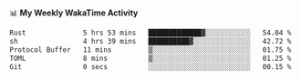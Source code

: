 <!--
**stamp711/stamp711** is a ✨ _special_ ✨ repository because its `README.md` (this file) appears on your GitHub profile.

Here are some ideas to get you started:

- 🔭 I’m currently working on ...
- 🌱 I’m currently learning ...
- 👯 I’m looking to collaborate on ...
- 🤔 I’m looking for help with ...
- 💬 Ask me about ...
- 📫 How to reach me: ...
- 😄 Pronouns: ...
- ⚡ Fun fact: ...
-->

📊 **My Weekly WakaTime Activity**

<!--START_SECTION:waka-->

```txt
Rust              5 hrs 53 mins   █████████████▓░░░░░░░░░░░   54.04 %
sh                4 hrs 39 mins   ██████████▓░░░░░░░░░░░░░░   42.72 %
Protocol Buffer   11 mins         ▒░░░░░░░░░░░░░░░░░░░░░░░░   01.75 %
TOML              8 mins          ▒░░░░░░░░░░░░░░░░░░░░░░░░   01.25 %
Git               0 secs          ░░░░░░░░░░░░░░░░░░░░░░░░░   00.15 %
```

<!--END_SECTION:waka-->
